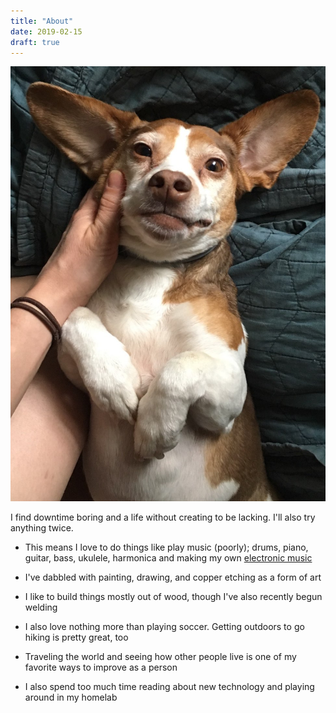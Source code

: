 ```yaml
---
title: "About"
date: 2019-02-15
draft: true
---
```

![My dog Jackson](/static/images/jackson.jpg)

I find downtime boring and a life without creating to be lacking. I'll also try anything twice. 

+ This means I love to do things like play music (poorly); drums, piano, guitar, bass, ukulele, harmonica and making my own [electronic music](https://soundcloud.com/soehlert)

+ I've dabbled with painting, drawing, and copper etching as a form of art

+ I like to build things mostly out of wood, though I've also recently begun welding

+ I also love nothing more than playing soccer. Getting outdoors to go hiking is pretty great, too

+ Traveling the world and seeing how other people live is one of my favorite ways to improve as a person

+ I also spend too much time reading about new technology and playing around in my homelab
